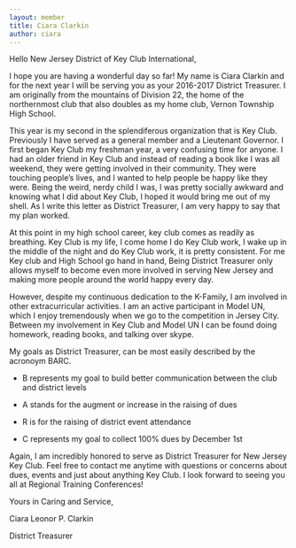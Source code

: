 ```yaml
---
layout: member
title: Ciara Clarkin
author: ciara
---
```


Hello New Jersey District of Key Club International,


I hope you are having a wonderful day so far! My name is Ciara Clarkin and for the next year I will be serving you as your 2016-2017 District Treasurer. I am originally from the mountains of Division 22, the home of the northernmost club that also doubles as my home club, Vernon Township High School.

This year is my second in the splendiferous organization that is Key Club. Previously I have served as a general member and a Lieutenant Governor. I first began Key Club my freshman year, a very confusing time for anyone. I had an older friend in Key Club and instead of reading a book like I was all weekend, they were getting involved in their community. They were touching people’s lives, and I wanted to help people be happy like they were. Being the weird, nerdy child I was, I was pretty socially awkward and knowing what I did about Key Club, I hoped it would bring me out of my shell. As I write this letter as District Treasurer, I am very happy to say that my plan worked.

At this point in my high school career, key club comes as readily as breathing. Key Club is my life, I come home I do Key Club work, I wake up in the middle of the night and do Key Club work, it is pretty consistent. For me Key club and High School go hand in hand, Being District Treasurer only allows myself to become even more involved in serving New Jersey and making more people around the world happy every day.

However, despite my continuous dedication to the K-Family, I am involved in other extracurricular activities. I am an active participant in Model UN, which I enjoy tremendously when we go to the competition in Jersey City. Between my involvement in Key Club and Model UN I can be found doing homework, reading books, and talking over skype.

My goals as District Treasurer, can be most easily described by the acronoym BARC.

* B represents my goal to build better communication between the club and district levels

* A stands for the augment or increase in the raising of dues

* R is for the raising of district event attendance

* C represents my goal to collect 100% dues by December 1st

Again, I am incredibly honored to serve as District Treasurer for New Jersey Key Club. Feel free to contact me anytime with questions or concerns about dues, events and just about anything Key Club. I look forward to seeing you all at Regional Training Conferences!

Yours in Caring and Service,

Ciara Leonor P. Clarkin

District Treasurer

